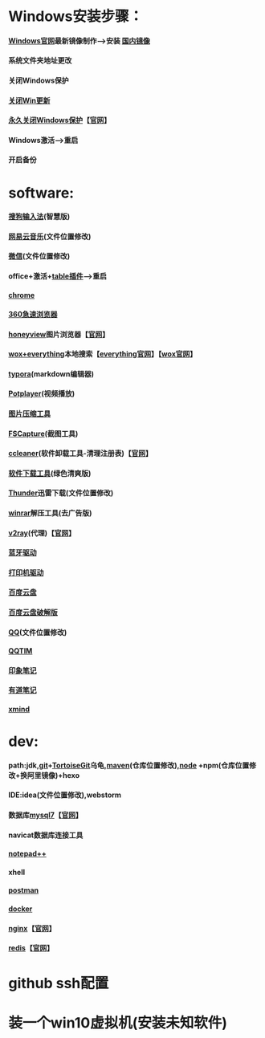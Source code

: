 # Windows安装步骤：
#### [Windows官网](https://www.microsoft.com/zh-cn/software-download/windows10)最新镜像制作-->安装 [国内镜像](https://msdn.itellyou.cn)
#### 系统文件夹地址更改
#### 关闭Windows保护
#### [关闭Win更新](https://phoenixtree2poplar.github.io/2017/05/23/window10-uninstall-update/)
#### [永久关闭Windows保护]((https://github.com/phoenixtree2poplar/release-tools-v2/releases/tag/关闭保护))【[官网](http://www.carrotchou.blog/27785.html)】
#### Windows激活-->重启
#### 开启备份
# software:
#### [搜狗输入法](https://pinyin.sogou.com/zhihui)(智慧版)
#### [网易云音乐](https://music.163.com)(文件位置修改)
#### [微信](https://weixin.qq.com)(文件位置修改)
#### office+激活+[table插件](https://github.com/phoenixtree2poplar/release-tools-v1/releases/tag/office%E6%8F%92%E4%BB%B6)-->重启
#### [chrome](https://www.google.cn/intl/zh-CN/chrome)
#### [360急速浏览器](https://browser.360.cn/ee)
#### [honeyview](https://github.com/phoenixtree2poplar/release-tools-v1/releases/tag/%E5%9B%BE%E7%89%87%E6%B5%8F%E8%A7%88%E5%99%A8)图片浏览器【[官网](https://honeyview.en.softonic.com/)】
#### [wox+everything](https://github.com/phoenixtree2poplar/release-tools-v1/releases/tag/everything文件搜索-wox软件搜索)本地搜索【[everything官网](https://everything.en.softonic.com/)】【[wox官网](http://www.wox.one/)】
#### [typora](https://www.typora.io/)(markdown编辑器)
#### [Potplayer](http://potplayer.org/)(视频播放)
#### [图片压缩工具](https://github.com/phoenixtree2poplar/release-tools-v2/releases/tag/jpg)
#### [FSCapture](https://github.com/phoenixtree2poplar/release-tools-v1/releases/tag/FSCapture)(截图工具)
#### [ccleaner](https://github.com/phoenixtree2poplar/release-tools-v2/releases/tag/ccleaner)(软件卸载工具-清理注册表)【[官网](https://www.ccleaner.com/)】
#### [软件下载工具](https://github.com/phoenixtree2poplar/release-tools-v2/releases/tag/software-download)(绿色清爽版)
#### [Thunder](https://github.com/phoenixtree2poplar/release-tools-v1/releases/tag/%E8%BF%85%E9%9B%B7%E6%9C%80%E7%AE%80%E7%89%88)迅雷下载(文件位置修改)
#### [winrar](https://github.com/phoenixtree2poplar/release-tools-v1/releases/tag/%E5%8E%8B%E7%BC%A9%E8%BD%AF%E4%BB%B6)解压工具(去广告版)
#### [v2ray](https://github.com/phoenixtree2poplar/release-tools-v2/releases/tag/v2rayN-Core)(代理)【[官网](https://github.com/v2ray/v2ray-core/releases)】
#### [蓝牙驱动](https://www.lulian.cn/download/list-122-cn.html)
#### [打印机驱动](https://support.hp.com/cn-zh/drivers/selfservice/hp-laserjet-pro-m1136-multifunction-printer-series/5094778)
#### [百度云盘](https://pan.baidu.com/download/)
#### [百度云盘破解版](http://pandownload.com/)
#### [QQ](https://im.qq.com/)(文件位置修改)
#### [QQTIM](https://tim.qq.com/)
#### [印象笔记](https://www.yinxiang.com/)
#### [有道笔记](http://note.youdao.com/download.html)
#### [xmind](https://www.xmind.cn/)
# dev:
#### path:jdk,[git](https://git-scm.com/)+[TortoiseGit](https://tortoisegit.org/download/)乌龟,[maven](https://archive.apache.org/dist/maven/maven-3/)(仓库位置修改),[node](http://nodejs.cn/) +npm(仓库位置修改+换阿里镜像)+hexo
#### IDE:idea(文件位置修改),webstorm
#### 数据库[mysql7](https://github.com/phoenixtree2poplar/release-pkg-v1/releases/tag/mysql7)【[官网](https://dev.mysql.com/downloads/mysql)】
#### navicat数据库连接工具
#### [notepad++](https://notepad-plus.en.softonic.com/)
#### xhell
#### [postman](https://www.getpostman.com/)
#### [docker](https://hub.docker.com/editions/community/docker-ce-desktop-windows)
#### [nginx](https://github.com/phoenixtree2poplar/release-pkg-v1/releases/tag/1.16.1)【[官网](http://nginx.org/en/download.html)】
#### [redis](https://github.com/phoenixtree2poplar/release-pkg-v1/releases/tag/win-redis)【[官网](https://github.com/microsoftarchive/redis/releases)】
# github  ssh配置
# 装一个win10虚拟机(安装未知软件)